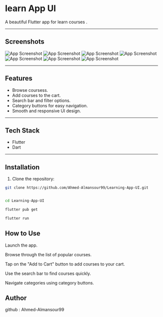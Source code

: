 # learn App UI

A beautiful Flutter app for learn courses .

---

## Screenshots

![App Screenshot](learn_app_ui/assets/screenshots/1.png)
![App Screenshot](learn_app_ui/assets/screenshots/2.png)
![App Screenshot](learn_app_ui/assets/screenshots/3.png)
![App Screenshot](learn_app_ui/assets/screenshots/4.png)
![App Screenshot](learn_app_ui/assets/screenshots/5.png)
![App Screenshot](learn_app_ui/assets/screenshots/6.png)
![App Screenshot](learn_app_ui/assets/screenshots/7.png)



---

##  Features

- Browse coursess.
- Add courses to the cart.
- Search bar and filter options.
- Category buttons for easy navigation.
- Smooth and responsive UI design.

---

## Tech Stack

- Flutter
- Dart

---

## Installation

1. Clone the repository:

```bash
git clone https://github.com/Ahmed-Almansour99/Learning-App-UI.git


cd Learning-App-UI

flutter pub get

flutter run
```


## How to Use
Launch the app.

Browse through the list of popular courses.

Tap on the "Add to Cart" button to add courses to your cart.

Use the search bar to find courses quickly.

Navigate categories using category buttons.

## Author

github : Ahmed-Almansour99
 

